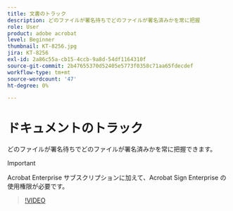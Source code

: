 ```yaml
---
title: 文書のトラック
description: どのファイルが署名待ちでどのファイルが署名済みかを常に把握
role: User
product: adobe acrobat
level: Beginner
thumbnail: KT-8256.jpg
jira: KT-8256
exl-id: 2a86c55a-cb15-4ccb-9a8d-54df1164310f
source-git-commit: 2b47655370d52405e5773f0358c71aa65fdecdef
workflow-type: tm+mt
source-wordcount: '47'
ht-degree: 0%

---
```


# ドキュメントのトラック

どのファイルが署名待ちでどのファイルが署名済みかを常に把握できます。

>[!IMPORTANT]
>
>Acrobat Enterprise サブスクリプションに加えて、Acrobat Sign Enterprise の使用権限が必要です。

>[!VIDEO](https://video.tv.adobe.com/v/338492?quality=12&learn=on&hidetitle=true)
